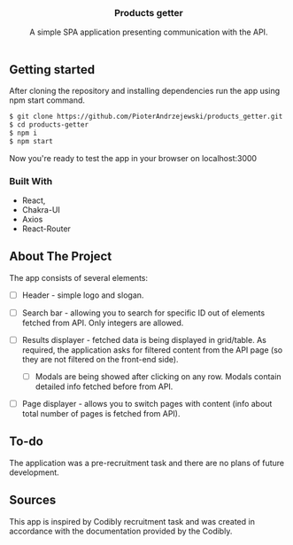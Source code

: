 

<!-- PROJECT LOGO -->
<br />
<div align="center">
  <a href="https://github.com/PioterAndrzejewski/products_getter/">
  </a>

<h3 align="center">Products getter</h3>

  <p align="center">
   A simple SPA application presenting communication with the API.
    <br />
    <br />
  </p>
</div>

## Getting started

After cloning the repository and installing dependencies run the app using npm start command. 

  ```sh
  $ git clone https://github.com/PioterAndrzejewski/products_getter.git
  $ cd products-getter
  $ npm i
  $ npm start
  ```
Now you're ready to test the app in your browser on localhost:3000

### Built With

- React,
- Chakra-UI
- Axios
- React-Router

## About The Project

The app consists of several elements:

- [ ] Header - simple logo and slogan. 

- [ ] Search bar - allowing you to search for specific ID out of elements fetched from API. Only integers are allowed. 

- [ ] Results displayer - fetched data is being displayed in grid/table.
  As required, the application asks for filtered content from the API page (so they are not filtered on the front-end side).
    - [ ] Modals are being showed after clicking on any row. Modals contain detailed info fetched before from API.

- [ ] Page displayer - allows you to switch pages with content (info about total number of pages is fetched from API).
    
 ## To-do
The application was a pre-recruitment task and there are no plans of future development. 
    
## Sources
This app is inspired by Codibly recruitment task and was created in accordance with the documentation provided by the Codibly.
